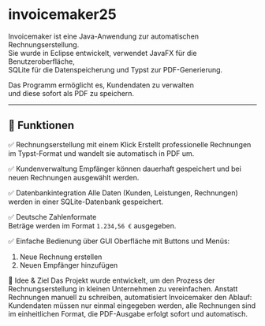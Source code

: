 # invoicemaker25

Invoicemaker ist eine Java-Anwendung zur automatischen Rechnungserstellung.  
Sie wurde in Eclipse entwickelt, verwendet JavaFX für die Benutzeroberfläche,  
SQLite für die Datenspeicherung und Typst zur PDF-Generierung.

Das Programm ermöglicht es, Kundendaten zu verwalten  
und diese sofort als PDF zu speichern.

---

## 🚀 Funktionen

✅ Rechnungserstellung mit einem Klick
Erstellt professionelle Rechnungen im Typst-Format und wandelt sie automatisch in PDF um.

✅ Kundenverwaltung 
Empfänger können dauerhaft gespeichert und bei neuen Rechnungen ausgewählt werden.

✅ Datenbankintegration 
Alle Daten (Kunden, Leistungen, Rechnungen) werden in einer SQLite-Datenbank gespeichert.

✅ Deutsche Zahlenformate  
Beträge werden im Format `1.234,56 €` ausgegeben.

✅ Einfache Bedienung über GUI 
Oberfläche mit Buttons und Menüs:
1. Neue Rechnung erstellen  
3. Neuen Empfänger hinzufügen  

🧠 Idee & Ziel
Das Projekt wurde entwickelt, um den Prozess der Rechnungserstellung in kleinen Unternehmen zu vereinfachen.
Anstatt Rechnungen manuell zu schreiben, automatisiert Invoicemaker den Ablauf:
Kundendaten müssen nur einmal eingegeben werden,
alle Rechnungen sind im einheitlichen Format,
die PDF-Ausgabe erfolgt sofort und automatisch.

